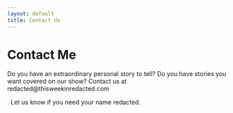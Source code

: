 ```yaml
---
layout: default
title: Contact Us
---
```


<div id="contact">
  <h1 class="pageTitle">Contact Me</h1>
  <div class="contactContent">
    <p class="intro">Do you have an extraordinary personal story to tell? Do you have stories you want covered on our show? Contact us at redacted@thisweekinredacted.com</p>.  Let us know if you need your name redacted.
  </div>
</div>
